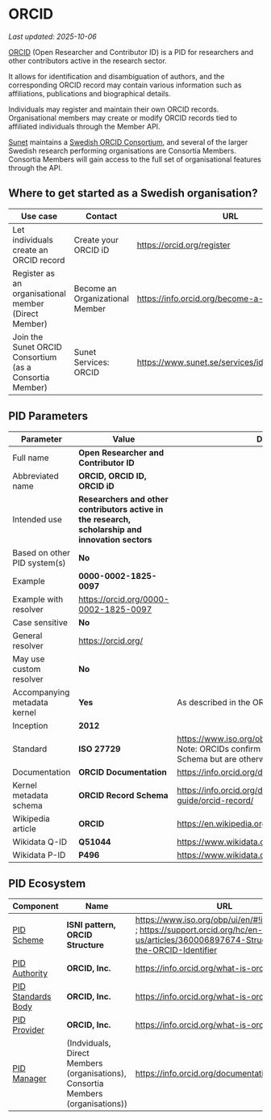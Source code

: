 # ORCID

_Last updated: 2025-10-06_

[ORCID](https://orcid.org) (Open Researcher and Contributor ID) is a PID for researchers and other contributors active in the research sector.

It allows for identification and disambiguation of authors, and the corresponding ORCID record may contain various information such as affiliations, publications and biographical details.

Individuals may register and maintain their own ORCID records. Organisational members may create or modify ORCID records tied to affiliated individuals through the Member API.

[Sunet](https://sunet.se/) maintains a [Swedish ORCID Consortium](https://sunet.se/services/identifiering/orcid), and several of the larger Swedish research performing organisations are Consortia Members. Consortia Members will gain access to the full set of organisational features through the API.

## Where to get started as a Swedish organisation?
| Use case                                                                   | Contact                           | URL |
| --------                                                                   | -------                           | -------                                    |
| Let individuals create an ORCID record   | Create your ORCID iD                  | <https://orcid.org/register>        |
| Register as an organisational member (Direct Member)                            | Become an Organizational Member   | <https://info.orcid.org/become-a-member/>  |
| Join the Sunet ORCID Consortium (as a Consortia Member)              | Sunet Services: ORCID   | <https://www.sunet.se/services/identifiering/orcid>  |

## PID Parameters
| Parameter                                                                               | Value                                   | Details |
| --------                                                                                | -------                                 | ------- |
| Full name                                                                               | **Open Researcher and Contributor ID**   ||
| Abbreviated name                                                                        | **ORCID, ORCID ID, ORCID iD**                         ||
| Intended use                                                                            | **Researchers and other contributors active in the research, scholarship and innovation sectors**              ||
| Based on other PID system(s)                                                            | **No**                                  ||
| Example                                                                                 | **0000-0002-1825-0097**                           ||
| Example with resolver                                                                   | <https://orcid.org/0000-0002-1825-0097>             ||
| Case sensitive                                                                          | **No**                                 ||
| General resolver                                                                        | <https://orcid.org/>                      ||
| May use custom resolver                                                                 | **No**  ||
| Accompanying metadata kernel                                                            | **Yes**                                 | As described in the ORCID Record Schema |
| Inception                                                                               | **2012**                                ||
| Standard                                                                                | **ISO 27729**                                  | <https://www.iso.org/obp/ui/en/#!iso:std:87177> Note: ORCIDs confirm to the format of the ISNI Schema but are otherwise separate from ISNI. |
| Documentation                                                                           | **ORCID Documentation**                   | <https://info.orcid.org/documentation/> |
| Kernel metadata schema                                                                  | **ORCID Record Schema**                          | <https://info.orcid.org/documentation/integration-guide/orcid-record/> |
| Wikipedia article                                                                       | **ORCID**      | <https://en.wikipedia.org/wiki/ORCID> |
| Wikidata Q-ID                                                                           | **Q51044**                           | <https://www.wikidata.org/wiki/Q51044> |
| Wikidata P-ID                                                                           | **P496**                               | <https://www.wikidata.org/wiki/Property:P496> |

## PID Ecosystem
| Component                                                                                         | Name                              | URL                                       |
| --------                                                                                          | -------                           | -------                                   |
| [PID Scheme](../pid-concepts/pid-ecosystem.md#scheme)                                             | **ISNI pattern, ORCID Structure**                | <https://www.iso.org/obp/ui/en/#!iso:std:87177> ; <https://support.orcid.org/hc/en-us/articles/360006897674-Structure-of-the-ORCID-Identifier>  |
| [PID Authority](../pid-concepts/pid-ecosystem.md#authority)                                       | **ORCID, Inc.**           | <https://info.orcid.org/what-is-orcid/>       |
| [PID Standards Body](../pid-concepts/pid-ecosystem.md#standards-body)                             | **ORCID, Inc.**           | <https://info.orcid.org/what-is-orcid/>       |
| [PID Provider](../pid-concepts/pid-ecosystem.md#provider)                                         | **ORCID, Inc.**| <https://info.orcid.org/what-is-orcid/>                         |
| [PID Manager](../pid-concepts/pid-ecosystem.md#manager)                                           | (Indviduals, Direct Members (organisations), Consortia Members (organisations))  | <https://info.orcid.org/documentation/>        |
